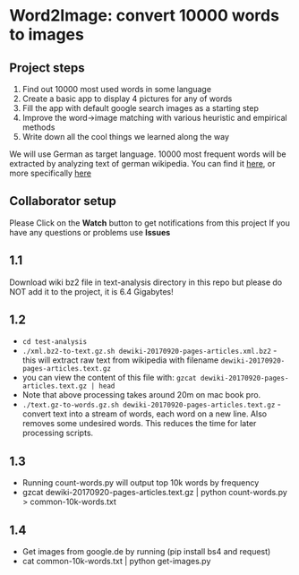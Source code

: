 # Word2Image: convert 10000 words to images

## Project steps
1. Find out 10000 most used words in some language
2. Create a basic app to display 4 pictures for any of words
3. Fill the app with default google search images as a starting step
4. Improve the word->image matching with various heuristic and empirical methods
5. Write down all the cool things we learned along the way

We will use German as target language. 10000 most frequent words will be extracted by analyzing text of german wikipedia. You can find it [here](https://dumps.wikimedia.org), or more specifically [here](https://dumps.wikimedia.org/dewiki/20170920/dewiki-20170920-pages-articles.xml.bz2)

## Collaborator setup
Please Click on the __Watch__ button to get notifications from this project
If you have any questions or problems use __Issues__

## 1.1
Download wiki bz2 file in text-analysis directory in this repo but please do NOT add it to the project, it is 6.4 Gigabytes!

## 1.2
* `cd test-analysis`
* `./xml.bz2-to-text.gz.sh dewiki-20170920-pages-articles.xml.bz2` - this will extract raw text from wikipedia with filename `dewiki-20170920-pages-articles.text.gz`
* you can view the content of this file with: `gzcat dewiki-20170920-pages-articles.text.gz | head`
* Note that above processing takes around 20m on mac book pro.
* `./text.gz-to-words.gz.sh dewiki-20170920-pages-articles.text.gz` - convert text into a stream of words, each word on a new line. Also removes some undesired words. This reduces the time for later processing scripts.

## 1.3
* Running count-words.py will output top 10k words by frequency 
* gzcat dewiki-20170920-pages-articles.text.gz | python count-words.py > common-10k-words.txt

## 1.4 
* Get images from google.de by running (pip install bs4 and request)
* cat common-10k-words.txt  | python get-images.py
